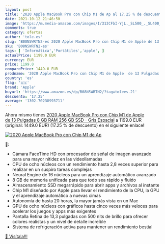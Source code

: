 ```yaml
---
layout: post
title: '2020 Apple MacBook Pro con Chip M1 de Ap al 17.25 % de descuento'
date: 2021-10-12 21:46:50
image: 'https://m.media-amazon.com/images/I/313CFbI-YjL._SL500_._SL400_.jpg'
comments: true
category: ofertas
author: 'tole.es'
slug: 'B08N5WRTN2-es 2020 Apple MacBook Pro con Chip M1 de Apple de 13 Pulgadas...'
sku: 'B08N5WRTN2-es'
tags: [ 'Informática','Portátiles','apple', ]
actualPrice: 1199.0 EUR
currency: EUR
price: 1199.0
comparePrice: 1449.0 EUR
prodname: '2020 Apple MacBook Pro con Chip M1 de Apple  de 13 Pulgadas  8 GB RAM  256 GB SSD  - Gris Espacial'
country: 'es'
flag: '🇪🇸'
brand: 'Apple'
buyurl: 'https://www.amazon.es/dp/B08N5WRTN2/?tag=tolees-21'
descuento: '17.25'
average: '1302.70238993711'
---
```


Ahora mismo tienes [2020 Apple MacBook Pro con Chip M1 de Apple  de 13 Pulgadas  8 GB RAM  256 GB SSD  - Gris Espacial](https://www.amazon.es/dp/B08N5WRTN2/?tag=tolees-21) a 1199.0 EUR (original: 1449.0 EUR) (17.25 %  de descuento) en el siguiente enlace!

[![2020 Apple MacBook Pro con Chip M1 de Ap](https://m.media-amazon.com/images/I/313CFbI-YjL._SL500_._SL400_.jpg)](https://www.amazon.es/dp/B08N5WRTN2/?tag=tolees-21)

🔎:

- Cámara FaceTime HD con procesador de señal de imagen avanzado para una mayor nitidez en las videollamadas
- CPU de ocho núcleos con un rendimiento hasta 2,8 veces superior para realizar en un suspiro tareas complejas
- Neural Engine de 16 núcleos para un aprendizaje automático avanzado
- 8 GB de memoria unificada para que todo sea rápido y fluido
- Almacenamiento SSD megarrápido para abrir apps y archivos al instante
- Chip M1 diseñado por Apple para llevar el rendimiento de la CPU, la GPU y el aprendizaje automático a nuevas cimas
- Autonomía de hasta 20 horas, la mayor jamás vista en un Mac
- GPU de ocho núcleos con gráficos hasta cinco veces más veloces para acelerar los juegos y apps más exigentes
- Pantalla Retina de 13,3 pulgadas con 500 nits de brillo para ofrecer colores realistas y un nivel de detalle increíble
- Sistema de refrigeración activa para mantener un rendimiento bestial

[🛒 Visítala!!!](https://www.amazon.es/dp/B08N5WRTN2/?tag=tolees-21)
